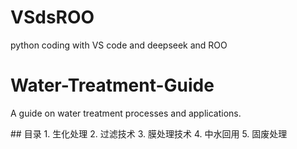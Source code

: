 # VSdsROO
 python coding with VS code and deepseek and ROO


# Water-Treatment-Guide
A guide on water treatment processes and applications.

## 目录
1. 生化处理
2. 过滤技术
3. 膜处理技术
4. 中水回用
5. 固废处理
